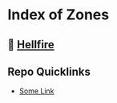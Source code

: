# Index of Zones

## :older_man: [Hellfire](./Hellfire/index.html)

## Repo Quicklinks

- [Some Link](https://github.com/clintguy45/exampleForJames)
